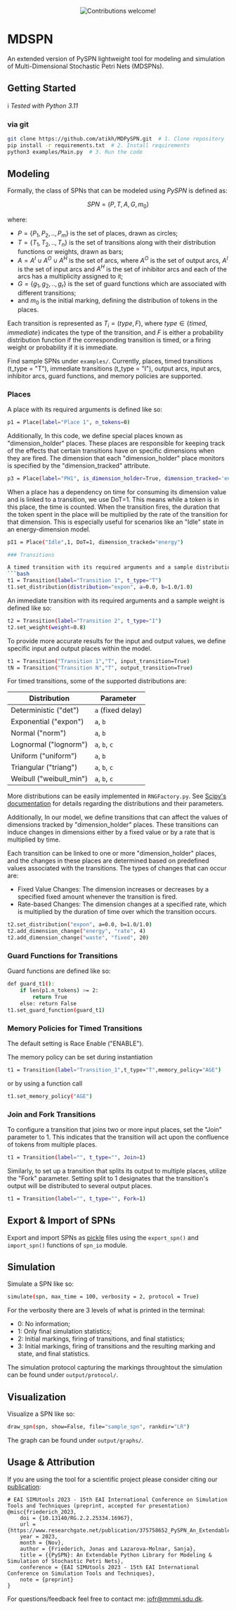 <p align="center">
    <img src="https://img.shields.io/badge/contributions-welcome!-green" alt="Contributions welcome!"/>
</p>

# MDSPN

An extended version of PySPN lightweight tool for modeling and simulation of Multi-Dimensional Stochastic Petri Nets (MDSPNs).

## Getting Started

:information_source: *Tested with Python 3.11*

### via git

```bash
git clone https://github.com/atikh/MDPySPN.git  # 1. Clone repository
pip install -r requirements.txt  # 2. Install requirements
python3 examples/Main.py  # 3. Run the code
```

## Modeling

Formally, the class of SPNs that can be modeled using *PySPN* is defined as:

$$SPN = (P, T, A, G, m_0)$$

where:

* $P = \{P_1,P_2,..,P_m\}$ is the set of places, drawn as circles;
* $T = \{T_1,T_2,..,T_n\}$ is the set of transitions along with their distribution functions or weights, drawn as bars;
* $A = A^I \cup A^O \cup A^H$ is the set of arcs, where $A^O$ is the set of output arcs, $A^I$ is the set of input arcs and $A^H$ is the set of inhibitor arcs and each of the arcs has a multiplicity assigned to it;
* $G = \{g_1,g_2,..,g_r\}$ is the set of guard functions which are associated with different transitions;
* and $m_0$ is the initial marking, defining the distribution of tokens in the places.

Each transition is represented as $T_i = (type, F)$, where $type \in \{timed,immediate\}$ indicates the type of the transition, and $F$ is either a probability distribution function if the corresponding transition is timed, or a firing weight or probability if it is immediate. 

Find sample SPNs under `examples/`. Currently, places, timed transitions (t\_type = "T"), immediate transitions (t\_type = "I"), output arcs, input arcs, inhibitor arcs, guard functions, and memory policies are supported.

### Places

A place with its required arguments is defined like so:
```bash
p1 = Place(label="Place 1", n_tokens=0)
```
Additionally, In this code, we define special places known as "dimension_holder" places. These places are responsible for keeping track of the effects that certain transitions have on specific dimensions when they are fired. The dimension that each "dimension_holder" place monitors is specified by the "dimension_tracked" attribute.
```bash
p3 = Place(label="PH1", is_dimension_holder=True, dimension_tracked='energy', initial_value=0)
```
When a place has a dependency on time for consuming its dimension value and is linked to a transition, we use DoT=1. This means while a token is in this place, the time is counted. When the transition fires, the duration that the token spent in the place will be multiplied by the rate of the transition for that dimension. This is especially useful for scenarios like an "Idle" state in an energy-dimension model.
```bash
pI1 = Place("Idle",1, DoT=1, dimension_tracked="energy")

### Transitions

A timed transition with its required arguments and a sample distribution function is defined like so:
```bash
t1 = Transition(label="Transition 1", t_type="T")
t1.set_distribution(distribution="expon", a=0.0, b=1.0/1.0)
```

An immediate transition with its required arguments and a sample weight is defined like so:
```bash
t2 = Transition(label="Transition 2", t_type="I")
t2.set_weight(weight=0.8)
```

To provide more accurate results for the input and output values, we define specific input and output places within the model.
```bash
t1 = Transition("Transition 1","T", input_transition=True)
tN = Transition("Transition N","T", output_transition=True)
```

For timed transitions, some of the supported distributions are:

| Distribution           | Parameter        |
|------------------------|------------------|
| Deterministic ("det")  | `a` (fixed delay)|
| Exponential ("expon")  | `a`, `b`         |
| Normal ("norm")        | `a`, `b`         |
| Lognormal ("lognorm")  | `a`, `b`, `c`    |
| Uniform ("uniform")    | `a`, `b`         |
| Triangular ("triang")  | `a`, `b`, `c`    |
| Weibull ("weibull_min")| `a`, `b`, `c`    |

More distributions can be easily implemented in `RNGFactory.py`. See [Scipy's documentation](https://docs.scipy.org/doc/scipy/reference/stats.html) for details regarding the distributions and their parameters.

Additionally, In our model, we define transitions that can affect the values of dimensions tracked by "dimension_holder" places. These transitions can induce changes in dimensions either by a fixed value or by a rate that is multiplied by time.

Each transition can be linked to one or more "dimension_holder" places, and the changes in these places are determined based on predefined values associated with the transitions. The types of changes that can occur are:

* Fixed Value Changes: The dimension increases or decreases by a specified fixed amount whenever the transition is fired.
* Rate-based Changes: The dimension changes at a specified rate, which is multiplied by the duration of time over which the transition occurs.

```bash
t2.set_distribution("expon", a=0.0, b=1.0/1.0)
t2.add_dimension_change("energy", "rate", 4)
t2.add_dimension_change("waste", "fixed", 20)
```


### Guard Functions for Transitions

Guard functions are defined like so:
```bash
def guard_t1():
    if len(p1.n_tokens) >= 2:
        return True
    else: return False
t1.set_guard_function(guard_t1)
```

### Memory Policies for Timed Transitions

The default setting is Race Enable ("ENABLE").

The memory policy can be set during instantiation
```bash
t1 = Transition(label="Transition_1",t_type="T",memory_policy="AGE")
```
or by using a function call
```bash
t1.set_memory_policy("AGE")
```

### Join  and Fork Transitions
To configure a transition that joins two or more input places, set the "Join" parameter to 1. 
This indicates that the transition will act upon the confluence of tokens from multiple places.
```bash
t1 = Transition(label="", t_type="", Join=1)
```
Similarly, to set up a transition that splits its output to multiple places, utilize the "Fork" parameter. 
Setting split to 1 designates that the transition's output will be distributed to several output places.
```bash
t1 = Transition(label="", t_type="", Fork=1)
```

## Export & Import of SPNs

Export and import SPNs as [pickle](https://docs.python.org/3/library/pickle.html) files using the `export_spn()` and `import_spn()` functions of `spn_io` module.

## Simulation

Simulate a SPN like so:
```bash
simulate(spn, max_time = 100, verbosity = 2, protocol = True)
```

For the verbosity there are 3 levels of what is printed in the terminal:
 
* 0: No information;
* 1: Only final simulation statistics;
* 2: Initial markings, firing of transitions, and final statistics;  
* 3: Initial markings, firing of transitions and the resulting marking and state, and final statistics.

The simulation protocol capturing the markings throughtout the simulation can be found under `output/protocol/`.

## Visualization

Visualize a SPN like so:
```bash
draw_spn(spn, show=False, file="sample_spn", rankdir="LR")
```
The graph can be found under `output/graphs/`. 

## Usage & Attribution

If you are using the tool for a scientific project please consider citing our [publication](https://www.researchgate.net/publication/375758652_PySPN_An_Extendable_Python_Library_for_Modeling_Simulation_of_Stochastic_Petri_Nets):

    # EAI SIMUtools 2023 - 15th EAI International Conference on Simulation Tools and Techniques (preprint, accepted for presentation)
    @misc{friederich_2023,
        doi = {10.13140/RG.2.2.25334.16967},
        url = {https://www.researchgate.net/publication/375758652_PySPN_An_Extendable_Python_Library_for_Modeling_Simulation_of_Stochastic_Petri_Nets},
        year = 2023,
        month = {Nov},
        author = {Friederich, Jonas and Lazarova-Molnar, Sanja},
        title = {{PySPN}: An Extendable Python Library for Modeling & Simulation of Stochastic Petri Nets},
        conference = {EAI SIMUtools 2023 - 15th EAI International Conference on Simulation Tools and Techniques},
        note = {preprint}
    } 

For questions/feedback feel free to contact me: jofr@mmmi.sdu.dk.


 
